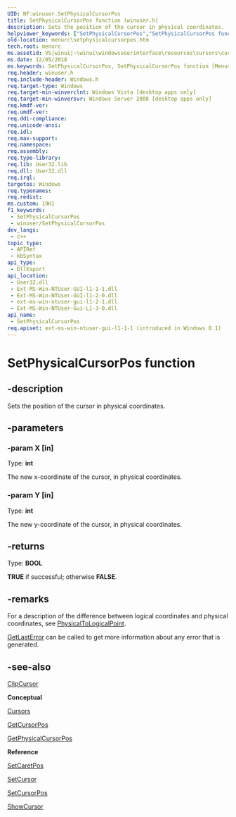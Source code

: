 ```yaml
---
UID: NF:winuser.SetPhysicalCursorPos
title: SetPhysicalCursorPos function (winuser.h)
description: Sets the position of the cursor in physical coordinates.
helpviewer_keywords: ["SetPhysicalCursorPos","SetPhysicalCursorPos function [Menus and Other Resources]","_win32_SetPhysicalCursorPos","_win32_setphysicalcursorpos_cpp","menurc.setphysicalcursorpos","winui._win32_setphysicalcursorpos","winuser/SetPhysicalCursorPos"]
old-location: menurc\setphysicalcursorpos.htm
tech.root: menurc
ms.assetid: VS|winui|~\winui\windowsuserinterface\resources\cursors\cursorreference\cursorfunctions\setphysicalcursorpos.htm
ms.date: 12/05/2018
ms.keywords: SetPhysicalCursorPos, SetPhysicalCursorPos function [Menus and Other Resources], _win32_SetPhysicalCursorPos, _win32_setphysicalcursorpos_cpp, menurc.setphysicalcursorpos, winui._win32_setphysicalcursorpos, winuser/SetPhysicalCursorPos
req.header: winuser.h
req.include-header: Windows.h
req.target-type: Windows
req.target-min-winverclnt: Windows Vista [desktop apps only]
req.target-min-winversvr: Windows Server 2008 [desktop apps only]
req.kmdf-ver: 
req.umdf-ver: 
req.ddi-compliance: 
req.unicode-ansi: 
req.idl: 
req.max-support: 
req.namespace: 
req.assembly: 
req.type-library: 
req.lib: User32.lib
req.dll: User32.dll
req.irql: 
targetos: Windows
req.typenames: 
req.redist: 
ms.custom: 19H1
f1_keywords:
 - SetPhysicalCursorPos
 - winuser/SetPhysicalCursorPos
dev_langs:
 - c++
topic_type:
 - APIRef
 - kbSyntax
api_type:
 - DllExport
api_location:
 - User32.dll
 - Ext-MS-Win-NTUser-GUI-l1-1-1.dll
 - Ext-MS-Win-NTUser-GUI-l1-2-0.dll
 - ext-ms-win-ntuser-gui-l1-2-1.dll
 - Ext-MS-Win-NTUser-Gui-L1-3-0.dll
api_name:
 - SetPhysicalCursorPos
req.apiset: ext-ms-win-ntuser-gui-l1-1-1 (introduced in Windows 8.1)
---
```


# SetPhysicalCursorPos function


## -description

Sets the position of the cursor in physical coordinates.

## -parameters

### -param X [in]

Type: <b>int</b>

The new x-coordinate of the cursor, in physical coordinates.

### -param Y [in]

Type: <b>int</b>

The new y-coordinate of the cursor, in physical coordinates.

## -returns

Type: <b>BOOL</b>

<b>TRUE</b> if successful; otherwise <b>FALSE</b>.

## -remarks

For a description of the difference between logical coordinates and physical coordinates, see <a href="/windows/desktop/api/winuser/nf-winuser-physicaltologicalpoint">PhysicalToLogicalPoint</a>.


<a href="/windows/desktop/api/errhandlingapi/nf-errhandlingapi-getlasterror">GetLastError</a> can be called to get more information about any error that is generated.

## -see-also

<a href="/windows/desktop/api/winuser/nf-winuser-clipcursor">ClipCursor</a>



<b>Conceptual</b>



<a href="/windows/desktop/menurc/cursors">Cursors</a>



<a href="/windows/desktop/api/winuser/nf-winuser-getcursorpos">GetCursorPos</a>



<a href="/windows/desktop/api/winuser/nf-winuser-getphysicalcursorpos">GetPhysicalCursorPos</a>



<b>Reference</b>



<a href="/windows/desktop/api/winuser/nf-winuser-setcaretpos">SetCaretPos</a>



<a href="/windows/desktop/api/winuser/nf-winuser-setcursor">SetCursor</a>



<a href="/windows/desktop/api/winuser/nf-winuser-setcursorpos">SetCursorPos</a>



<a href="/windows/desktop/api/winuser/nf-winuser-showcursor">ShowCursor</a>
